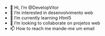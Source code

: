 - 👋 Hi, I’m @DevelopVitor
- 👀 I’m interested in  desenvolvimento web
- 🌱 I’m currently learning Html5
- 💞️ I’m looking to collaborate on  projetos web
- 📫 How to reach me  mande-me um  email

<!---
DevelopVitor/DevelopVitor is a ✨ special ✨ repository because its `README.md` (this file) appears on your GitHub profile.
You can click the Preview link to take a look at your changes.
--->
